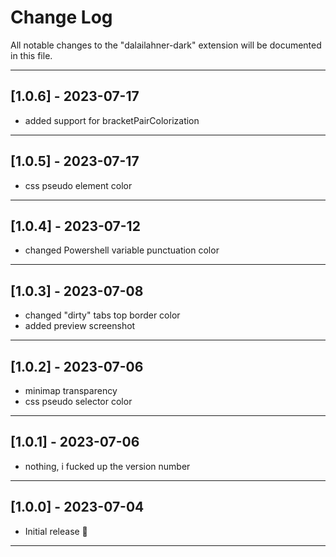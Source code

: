 # Change Log

All notable changes to the "dalailahner-dark" extension will be documented in this file.

---

## [1.0.6] - 2023-07-17

- added support for bracketPairColorization

---

## [1.0.5] - 2023-07-17

- css pseudo element color

---

## [1.0.4] - 2023-07-12

- changed Powershell variable punctuation color

---

## [1.0.3] - 2023-07-08

- changed "dirty" tabs top border color
- added preview screenshot

---

## [1.0.2] - 2023-07-06

- minimap transparency
- css pseudo selector color

---

## [1.0.1] - 2023-07-06

- nothing, i fucked up the version number

---

## [1.0.0] - 2023-07-04

- Initial release 🎉

---
